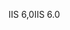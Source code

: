 <span data-ttu-id="57867-101">IIS 6,0</span><span class="sxs-lookup"><span data-stu-id="57867-101">IIS 6.0</span></span>